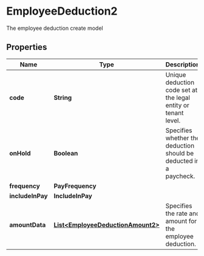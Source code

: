 

# EmployeeDeduction2

The employee deduction create model

## Properties

| Name | Type | Description | Notes |
|------------ | ------------- | ------------- | -------------|
|**code** | **String** | Unique deduction code set at the legal entity or tenant level.   |  |
|**onHold** | **Boolean** | Specifies whether the deduction should be deducted in a paycheck.              |  [optional] |
|**frequency** | **PayFrequency** |  |  [optional] |
|**includeInPay** | **IncludeInPay** |  |  [optional] |
|**amountData** | [**List&lt;EmployeeDeductionAmount2&gt;**](EmployeeDeductionAmount2.md) | Specifies the rate and amount for the employee deduction.              |  [optional] |



